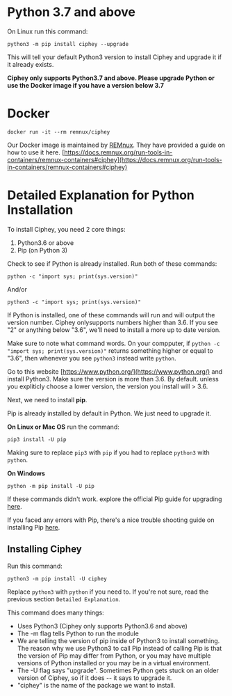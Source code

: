 # Python 3.7 and above
On Linux run this command:

```
python3 -m pip install ciphey --upgrade
```

This will tell your default Python3 version to install Ciphey and upgrade it if it already exists.

**Ciphey only supports Python3.7 and above. Please upgrade Python or use the Docker image if you have a version below 3.7**

# Docker

```
docker run -it --rm remnux/ciphey
```

Our Docker image is maintained by [REMnux](https://remnux.org/).
They have provided a guide on how to use it here.
[https://docs.remnux.org/run-tools-in-containers/remnux-containers#ciphey](https://docs.remnux.org/run-tools-in-containers/remnux-containers#ciphey)

# Detailed Explanation for Python Installation
To install Ciphey, you need 2 core things:
1. Python3.6 or above
2. Pip (on Python 3)

Check to see if Python is already installed. Run both of these commands:

```shell
python -c "import sys; print(sys.version)"
```

And/or

```shell
python3 -c "import sys; print(sys.version)"
```

If Python is installed, one of these commands will run and will output the version number. Ciphey onlysupports numbers higher than 3.6. If you see "2" or anything below "3.6", we'll need to install a more up to date version.

Make sure to note what command words. On your compputer, if `python -c "import sys; print(sys.version)"` returns something higher or equal to "3.6", then whenever you see `python3` instead write `python`.


Go to this website [https://www.python.org/](https://www.python.org/) and install Python3. Make sure the version is more than 3.6. By default. unless you expliticly choose a lower version, the version you install will > 3.6.

Next, we need to install **pip**. 

Pip is already installed by default in Python. We just need to upgrade it.

**On Linux or Mac OS** run the command:
```shell
pip3 install -U pip
```

Making sure to replace `pip3` with `pip` if you had to replace `python3` with `python`.

**On Windows**
```shell
python -m pip install -U pip
```

If these commands didn't work. explore the official Pip guide for upgrading [here](https://pip.pypa.io/en/stable/installing/#upgrading-pip).

If you faced any errors with Pip, there's a nice trouble shooting guide on installing Pip [here](https://packaging.python.org/tutorials/installing-packages/).

## Installing Ciphey

Run this command:

```shell
python3 -m pip install -U ciphey
```

Replace `python3` with `python` if you need to. If you're not sure, read the previous section `Detailed Explanation`. 

This command does many things:
* Uses Python3 (Ciphey only supports Python3.6 and above)
* The -m flag tells Python to run the module
* We are telling the version of pip inside of Python3 to install something. The reason why we use Python3 to call Pip instead of calling Pip is that the version of Pip may differ from Python, or you may have multiple versions of Python installed or you may be in a virtual environment.
* The -U flag says "upgrade". Sometimes Python gets stuck on an older version of Ciphey, so if it does -- it says to upgrade it.
* "ciphey" is the name of the package we want to install.